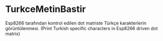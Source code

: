 # TurkceMetinBastir
Esp8266 tarafından kontrol edilen dot matriste Türkçe karakterlerin görüntülenmesi. (Print Turkish specific characters in Esp8266 driven dot matrix)
